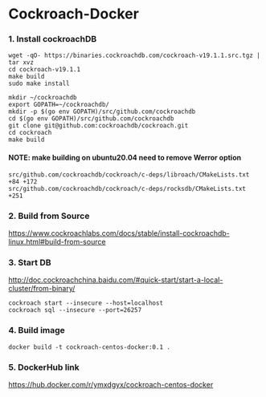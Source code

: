 # Cockroach-Docker

### 1. Install cockroachDB
```
wget -qO- https://binaries.cockroachdb.com/cockroach-v19.1.1.src.tgz | tar xvz
cd cockroach-v19.1.1
make build
sudo make install
```

```
mkdir ~/cockroachdb
export GOPATH=~/cockroachdb/
mkdir -p $(go env GOPATH)/src/github.com/cockroachdb
cd $(go env GOPATH)/src/github.com/cockroachdb
git clone git@github.com:cockroachdb/cockroach.git   
cd cockroach
make build
```
#### NOTE: make building on ubuntu20.04 need to remove Werror option
```
src/github.com/cockroachdb/cockroach/c-deps/libroach/CMakeLists.txt +84 +172
src/github.com/cockroachdb/cockroach/c-deps/rocksdb/CMakeLists.txt +251
```

### 2. Build from Source
https://www.cockroachlabs.com/docs/stable/install-cockroachdb-linux.html#build-from-source

### 3. Start DB
http://doc.cockroachchina.baidu.com/#quick-start/start-a-local-cluster/from-binary/

```
cockroach start --insecure --host=localhost
cockroach sql --insecure --port=26257
```
### 4. Build image  
```
docker build -t cockroach-centos-docker:0.1 .
```

### 5. DockerHub link
https://hub.docker.com/r/ymxdgyx/cockroach-centos-docker

